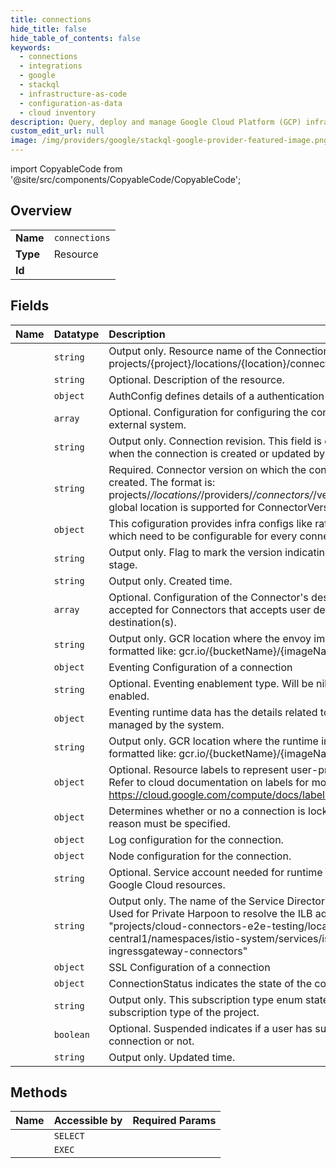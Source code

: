 ```yaml
---
title: connections
hide_title: false
hide_table_of_contents: false
keywords:
  - connections
  - integrations
  - google    
  - stackql
  - infrastructure-as-code
  - configuration-as-data
  - cloud inventory
description: Query, deploy and manage Google Cloud Platform (GCP) infrastructure and resources using SQL
custom_edit_url: null
image: /img/providers/google/stackql-google-provider-featured-image.png
---
```


import CopyableCode from '@site/src/components/CopyableCode/CopyableCode';




## Overview
<table><tbody>
<tr><td><b>Name</b></td><td><code>connections</code></td></tr>
<tr><td><b>Type</b></td><td>Resource</td></tr>
<tr><td><b>Id</b></td><td><CopyableCode code="google.integrations.connections" /></td></tr>
</tbody></table>

## Fields
| Name | Datatype | Description |
|:-----|:---------|:------------|
| <CopyableCode code="name" /> | `string` | Output only. Resource name of the Connection. Format: projects/&#123;project&#125;/locations/&#123;location&#125;/connections/&#123;connection&#125; |
| <CopyableCode code="description" /> | `string` | Optional. Description of the resource. |
| <CopyableCode code="authConfig" /> | `object` | AuthConfig defines details of a authentication type. |
| <CopyableCode code="configVariables" /> | `array` | Optional. Configuration for configuring the connection with an external system. |
| <CopyableCode code="connectionRevision" /> | `string` | Output only. Connection revision. This field is only updated when the connection is created or updated by User. |
| <CopyableCode code="connectorVersion" /> | `string` | Required. Connector version on which the connection is created. The format is: projects/*/locations/*/providers/*/connectors/*/versions/* Only global location is supported for ConnectorVersion resource. |
| <CopyableCode code="connectorVersionInfraConfig" /> | `object` | This cofiguration provides infra configs like rate limit threshold which need to be configurable for every connector version |
| <CopyableCode code="connectorVersionLaunchStage" /> | `string` | Output only. Flag to mark the version indicating the launch stage. |
| <CopyableCode code="createTime" /> | `string` | Output only. Created time. |
| <CopyableCode code="destinationConfigs" /> | `array` | Optional. Configuration of the Connector's destination. Only accepted for Connectors that accepts user defined destination(s). |
| <CopyableCode code="envoyImageLocation" /> | `string` | Output only. GCR location where the envoy image is stored. formatted like: gcr.io/&#123;bucketName&#125;/&#123;imageName&#125; |
| <CopyableCode code="eventingConfig" /> | `object` | Eventing Configuration of a connection |
| <CopyableCode code="eventingEnablementType" /> | `string` | Optional. Eventing enablement type. Will be nil if eventing is not enabled. |
| <CopyableCode code="eventingRuntimeData" /> | `object` | Eventing runtime data has the details related to eventing managed by the system. |
| <CopyableCode code="imageLocation" /> | `string` | Output only. GCR location where the runtime image is stored. formatted like: gcr.io/&#123;bucketName&#125;/&#123;imageName&#125; |
| <CopyableCode code="labels" /> | `object` | Optional. Resource labels to represent user-provided metadata. Refer to cloud documentation on labels for more details. https://cloud.google.com/compute/docs/labeling-resources |
| <CopyableCode code="lockConfig" /> | `object` | Determines whether or no a connection is locked. If locked, a reason must be specified. |
| <CopyableCode code="logConfig" /> | `object` | Log configuration for the connection. |
| <CopyableCode code="nodeConfig" /> | `object` | Node configuration for the connection. |
| <CopyableCode code="serviceAccount" /> | `string` | Optional. Service account needed for runtime plane to access Google Cloud resources. |
| <CopyableCode code="serviceDirectory" /> | `string` | Output only. The name of the Service Directory service name. Used for Private Harpoon to resolve the ILB address. e.g. "projects/cloud-connectors-e2e-testing/locations/us-central1/namespaces/istio-system/services/istio-ingressgateway-connectors" |
| <CopyableCode code="sslConfig" /> | `object` | SSL Configuration of a connection |
| <CopyableCode code="status" /> | `object` | ConnectionStatus indicates the state of the connection. |
| <CopyableCode code="subscriptionType" /> | `string` | Output only. This subscription type enum states the subscription type of the project. |
| <CopyableCode code="suspended" /> | `boolean` | Optional. Suspended indicates if a user has suspended a connection or not. |
| <CopyableCode code="updateTime" /> | `string` | Output only. Updated time. |
## Methods
| Name | Accessible by | Required Params |
|:-----|:--------------|:----------------|
| <CopyableCode code="projects_locations_connections_list" /> | `SELECT` | <CopyableCode code="locationsId, projectsId" /> |
| <CopyableCode code="_projects_locations_connections_list" /> | `EXEC` | <CopyableCode code="locationsId, projectsId" /> |
